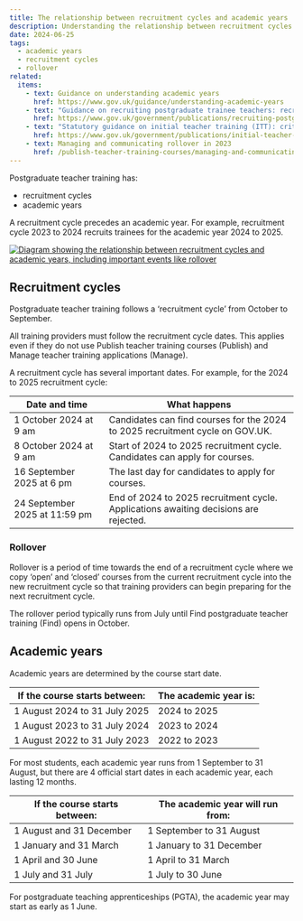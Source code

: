 ```yaml
---
title: The relationship between recruitment cycles and academic years
description: Understanding the relationship between recruitment cycles and academic years in postgraduate teacher training
date: 2024-06-25
tags:
  - academic years
  - recruitment cycles
  - rollover
related:
  items:
    - text: Guidance on understanding academic years
      href: https://www.gov.uk/guidance/understanding-academic-years
    - text: "Guidance on recruiting postgraduate trainee teachers: recruitment cycle dates"
      href: https://www.gov.uk/government/publications/recruiting-postgraduate-trainee-teachers-recruitment-cycle-dates
    - text: "Statutory guidance on initial teacher training (ITT): criteria and supporting advice"
      href: https://www.gov.uk/government/publications/initial-teacher-training-criteria
    - text: Managing and communicating rollover in 2023
      href: /publish-teacher-training-courses/managing-and-communicating-rollover-2023/
---
```


Postgraduate teacher training has:

- recruitment cycles
- academic years

A recruitment cycle precedes an academic year. For example, recruitment cycle 2023 to 2024 recruits trainees for the academic year 2024 to 2025.

[![Diagram showing the relationship between recruitment cycles and academic years, including important events like rollover](recruitment-cycles-and-academic-years.png "Diagram showing the relationship between recruitment cycles and academic years (select image to view larger version)")](recruitment-cycles-and-academic-years.png)

## Recruitment cycles

Postgraduate teacher training follows a ‘recruitment cycle’ from October to September.

All training providers must follow the recruitment cycle dates. This applies even if they do not use Publish teacher training courses (Publish) and Manage teacher training applications (Manage).

A recruitment cycle has several important dates. For example, for the 2024 to 2025 recruitment cycle:

|Date and time|What happens|
| --- | --- |
|1 October 2024 at 9 am |Candidates can find courses for the 2024 to 2025 recruitment cycle on GOV.UK.|
|8 October 2024 at 9 am |Start of 2024 to 2025 recruitment cycle. Candidates can apply for courses.|
|16 September 2025 at 6 pm |The last day for candidates to apply for courses.|
|24 September 2025 at 11:59 pm |End of 2024 to 2025 recruitment cycle. Applications awaiting decisions are rejected.|

### Rollover

Rollover is a period of time towards the end of a recruitment cycle where we copy ‘open’ and ‘closed’ courses from the current recruitment cycle into the new recruitment cycle so that training providers can begin preparing for the next recruitment cycle.

The rollover period typically runs from July until Find postgraduate teacher training (Find) opens in October.

## Academic years

Academic years are determined by the course start date.

|If the course starts between:|The academic year is:|
| --- | --- |
|1 August 2024 to 31 July 2025|2024 to 2025|
|1 August 2023 to 31 July 2024|2023 to 2024|
|1 August 2022 to 31 July 2023|2022 to 2023|

For most students, each academic year runs from 1 September to 31 August, but there are 4 official start dates in each academic year, each lasting 12 months.

|If the course starts between:|The academic year will run from:|
| --- | --- |
|1 August and 31 December|1 September to 31 August|
|1 January and 31 March|1 January to 31 December|
|1 April and 30 June|1 April to 31 March|
|1 July and 31 July|1 July to 30 June|

For postgraduate teaching apprenticeships (PGTA), the academic year may start as early as 1 June.

